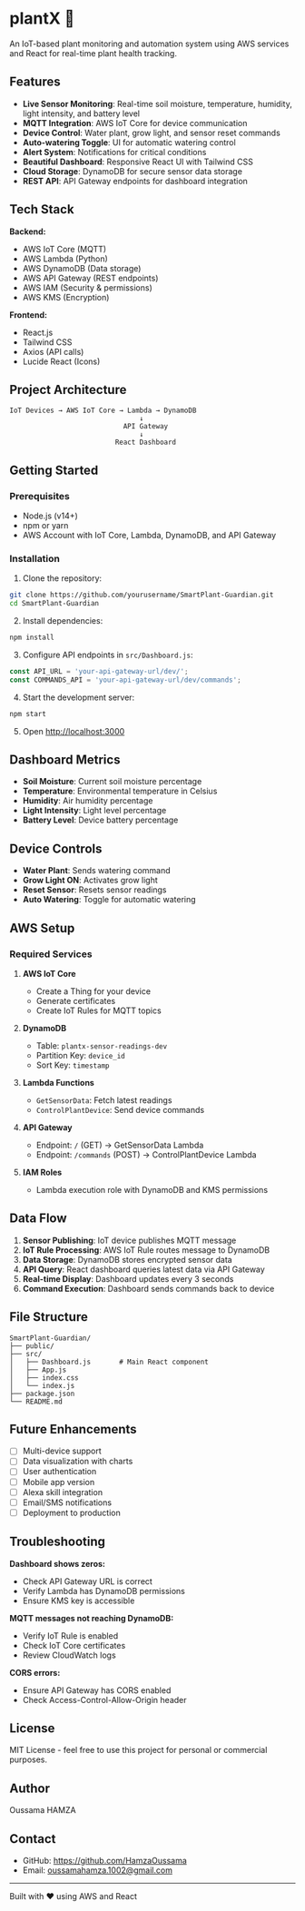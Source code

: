 # plantX 🌱

An IoT-based plant monitoring and automation system using AWS services and React for real-time plant health tracking.

## Features

- **Live Sensor Monitoring**: Real-time soil moisture, temperature, humidity, light intensity, and battery level
- **MQTT Integration**: AWS IoT Core for device communication
- **Device Control**: Water plant, grow light, and sensor reset commands
- **Auto-watering Toggle**: UI for automatic watering control
- **Alert System**: Notifications for critical conditions
- **Beautiful Dashboard**: Responsive React UI with Tailwind CSS
- **Cloud Storage**: DynamoDB for secure sensor data storage
- **REST API**: API Gateway endpoints for dashboard integration

## Tech Stack

**Backend:**
- AWS IoT Core (MQTT)
- AWS Lambda (Python)
- AWS DynamoDB (Data storage)
- AWS API Gateway (REST endpoints)
- AWS IAM (Security & permissions)
- AWS KMS (Encryption)

**Frontend:**
- React.js
- Tailwind CSS
- Axios (API calls)
- Lucide React (Icons)

## Project Architecture
```
IoT Devices → AWS IoT Core → Lambda → DynamoDB
                                ↓
                            API Gateway
                                ↓
                          React Dashboard
```

## Getting Started

### Prerequisites
- Node.js (v14+)
- npm or yarn
- AWS Account with IoT Core, Lambda, DynamoDB, and API Gateway

### Installation

1. Clone the repository:
```bash
git clone https://github.com/yourusername/SmartPlant-Guardian.git
cd SmartPlant-Guardian
```

2. Install dependencies:
```bash
npm install
```

3. Configure API endpoints in `src/Dashboard.js`:
```javascript
const API_URL = 'your-api-gateway-url/dev/';
const COMMANDS_API = 'your-api-gateway-url/dev/commands';
```

4. Start the development server:
```bash
npm start
```

5. Open [http://localhost:3000](http://localhost:3000)

## Dashboard Metrics

- **Soil Moisture**: Current soil moisture percentage
- **Temperature**: Environmental temperature in Celsius
- **Humidity**: Air humidity percentage
- **Light Intensity**: Light level percentage
- **Battery Level**: Device battery percentage

## Device Controls

- **Water Plant**: Sends watering command
- **Grow Light ON**: Activates grow light
- **Reset Sensor**: Resets sensor readings
- **Auto Watering**: Toggle for automatic watering

## AWS Setup

### Required Services

1. **AWS IoT Core**
   - Create a Thing for your device
   - Generate certificates
   - Create IoT Rules for MQTT topics

2. **DynamoDB**
   - Table: `plantx-sensor-readings-dev`
   - Partition Key: `device_id`
   - Sort Key: `timestamp`

3. **Lambda Functions**
   - `GetSensorData`: Fetch latest readings
   - `ControlPlantDevice`: Send device commands

4. **API Gateway**
   - Endpoint: `/` (GET) → GetSensorData Lambda
   - Endpoint: `/commands` (POST) → ControlPlantDevice Lambda

5. **IAM Roles**
   - Lambda execution role with DynamoDB and KMS permissions

## Data Flow

1. **Sensor Publishing**: IoT device publishes MQTT message
2. **IoT Rule Processing**: AWS IoT Rule routes message to DynamoDB
3. **Data Storage**: DynamoDB stores encrypted sensor data
4. **API Query**: React dashboard queries latest data via API Gateway
5. **Real-time Display**: Dashboard updates every 3 seconds
6. **Command Execution**: Dashboard sends commands back to device

## File Structure
```
SmartPlant-Guardian/
├── public/
├── src/
│   ├── Dashboard.js       # Main React component
│   ├── App.js
│   ├── index.css
│   └── index.js
├── package.json
└── README.md
```

## Future Enhancements

- [ ] Multi-device support
- [ ] Data visualization with charts
- [ ] User authentication
- [ ] Mobile app version
- [ ] Alexa skill integration
- [ ] Email/SMS notifications
- [ ] Deployment to production

## Troubleshooting

**Dashboard shows zeros:**
- Check API Gateway URL is correct
- Verify Lambda has DynamoDB permissions
- Ensure KMS key is accessible

**MQTT messages not reaching DynamoDB:**
- Verify IoT Rule is enabled
- Check IoT Core certificates
- Review CloudWatch logs

**CORS errors:**
- Ensure API Gateway has CORS enabled
- Check Access-Control-Allow-Origin header

## License

MIT License - feel free to use this project for personal or commercial purposes.

## Author

Oussama HAMZA

## Contact

- GitHub: https://github.com/HamzaOussama
- Email: oussamahamza.1002@gmail.com

---

Built with ❤️ using AWS and React
